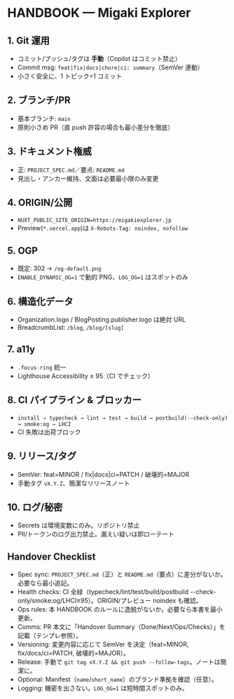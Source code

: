 # HANDBOOK — Migaki Explorer

## 1. Git 運用

- コミット/プッシュ/タグは **手動**（Copilot はコミット禁止）
- Commit msg: `feat|fix|docs|chore|ci: summary`（SemVer 連動）
- 小さく安全に、1 トピック=1 コミット

## 2. ブランチ/PR

- 基本ブランチ: `main`
- 原則小さめ PR（直 push 許容の場合も最小差分を徹底）

## 3. ドキュメント権威

- 正: `PROJECT_SPEC.md`／要点: `README.md`
- 見出し・アンカー維持、文面は必要最小限のみ変更

## 4. ORIGIN/公開

- `NUXT_PUBLIC_SITE_ORIGIN=https://migakiexplorer.jp`
- Preview(`*.vercel.app`)は `X-Robots-Tag: noindex, nofollow`

## 5. OGP

- 既定: 302 → `/og-default.png`
- `ENABLE_DYNAMIC_OG=1` で動的 PNG、`LOG_OG=1` はスポットのみ

## 6. 構造化データ

- Organization.logo / BlogPosting.publisher.logo は絶対 URL
- BreadcrumbList: `/blog`, `/blog/[slug]`

## 7. a11y

- `.focus-ring` 統一
- Lighthouse Accessibility ≥ 95（CI でチェック）

## 8. CI パイプライン & ブロッカー

- `install → typecheck → lint → test → build → postbuild(--check-only) → smoke:og → LHCI`
- CI 失敗は出荷ブロック

## 9. リリース/タグ

- SemVer: feat=MINOR / fix|docs|ci=PATCH / 破壊的=MAJOR
- 手動タグ `vX.Y.Z`、簡潔なリリースノート

## 10. ログ/秘密

- Secrets は環境変数にのみ。リポジトリ禁止
- PII/トークンのログ出力禁止。漏えい疑いは即ローテート

## Handover Checklist

- Spec sync: `PROJECT_SPEC.md`（正）と `README.md`（要点）に差分がないか。必要なら最小追記。
- Health checks: CI 全緑（typecheck/lint/test/build/postbuild --check-only/smoke:og/LHCI≥95）。ORIGIN/プレビュー noindex も確認。
- Ops rules: 本 HANDBOOK のルールに逸脱がないか。必要なら本書を最小更新。
- Comms: PR 本文に「Handover Summary（Done/Next/Ops/Checks）」を記載（テンプレ参照）。
- Versioning: 変更内容に応じて SemVer を決定（feat=MINOR, fix/docs/ci=PATCH, 破壊的=MAJOR）。
- Release: 手動で `git tag vX.Y.Z && git push --follow-tags`。ノートは簡潔に。
- Optional: Manifest（`name`/`short_name`）のブランド準拠を確認（任意）。
- Logging: 機密を出さない。`LOG_OG=1` は短時間スポットのみ。
